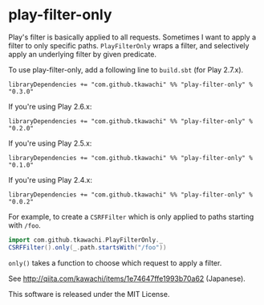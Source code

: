 # play-filter-only

Play's filter is basically applied to all requests. Sometimes I want to apply a
filter to only specific paths. `PlayFilterOnly` wraps a filter, and selectively apply
an underlying filter by given predicate.

To use play-filter-only, add a following line to `build.sbt` (for Play 2.7.x).

    libraryDependencies += "com.github.tkawachi" %% "play-filter-only" % "0.3.0"

If you're using Play 2.6.x:

    libraryDependencies += "com.github.tkawachi" %% "play-filter-only" % "0.2.0"

If you're using Play 2.5.x:

    libraryDependencies += "com.github.tkawachi" %% "play-filter-only" % "0.1.0"

If you're using Play 2.4.x:

    libraryDependencies += "com.github.tkawachi" %% "play-filter-only" % "0.0.2"

For example, to create a `CSRFFilter` which is only applied to paths starting with
`/foo`.

```scala
import com.github.tkawachi.PlayFilterOnly._
CSRFFilter().only(_.path.startsWith("/foo"))
```

`only()` takes a function to choose which request to apply a filter.

See http://qiita.com/kawachi/items/1e74647ffe1993b70a62 (Japanese).

This software is released under the MIT License.
